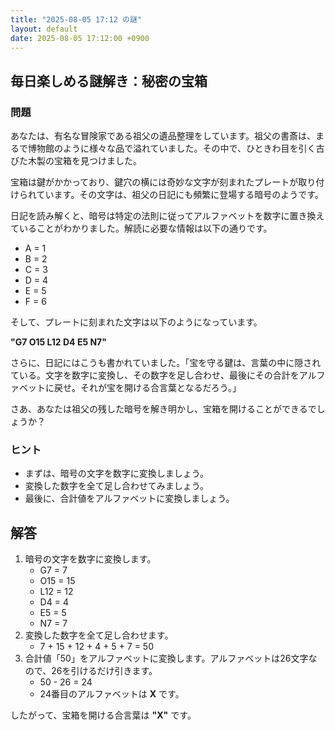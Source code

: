 ```yaml
---
title: "2025-08-05 17:12 の謎"
layout: default
date: 2025-08-05 17:12:00 +0900
---
```

## 毎日楽しめる謎解き：秘密の宝箱

### 問題

あなたは、有名な冒険家である祖父の遺品整理をしています。祖父の書斎は、まるで博物館のように様々な品で溢れていました。その中で、ひときわ目を引く古びた木製の宝箱を見つけました。

宝箱は鍵がかかっており、鍵穴の横には奇妙な文字が刻まれたプレートが取り付けられています。その文字は、祖父の日記にも頻繁に登場する暗号のようです。

日記を読み解くと、暗号は特定の法則に従ってアルファベットを数字に置き換えていることがわかりました。解読に必要な情報は以下の通りです。

*   A = 1
*   B = 2
*   C = 3
*   D = 4
*   E = 5
*   F = 6

そして、プレートに刻まれた文字は以下のようになっています。

**"G7 O15 L12 D4 E5 N7"**

さらに、日記にはこうも書かれていました。「宝を守る鍵は、言葉の中に隠されている。文字を数字に変換し、その数字を足し合わせ、最後にその合計をアルファベットに戻せ。それが宝を開ける合言葉となるだろう。」

さあ、あなたは祖父の残した暗号を解き明かし、宝箱を開けることができるでしょうか？

### ヒント

*   まずは、暗号の文字を数字に変換しましょう。
*   変換した数字を全て足し合わせてみましょう。
*   最後に、合計値をアルファベットに変換しましょう。

## 解答

1.  暗号の文字を数字に変換します。
    *   G7 = 7
    *   O15 = 15
    *   L12 = 12
    *   D4 = 4
    *   E5 = 5
    *   N7 = 7
2.  変換した数字を全て足し合わせます。
    *   7 + 15 + 12 + 4 + 5 + 7 = 50
3.  合計値「50」をアルファベットに変換します。アルファベットは26文字なので、26を引けるだけ引きます。
    *   50 - 26 = 24
    *   24番目のアルファベットは **X** です。

したがって、宝箱を開ける合言葉は **"X"** です。
